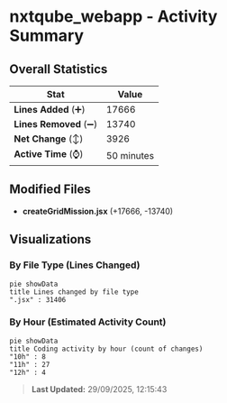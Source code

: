 # nxtqube_webapp - Activity Summary 

## Overall Statistics

| Stat                   | Value                                                             |
| ---------------------- | ----------------------------------------------------------------- |
| **Lines Added** (➕)   | 17666                                          |
| **Lines Removed** (➖) | 13740                                        |
| **Net Change** (↕)    | 3926                |
| **Active Time** (⌚)   | 50 minutes |


## Modified Files
- **createGridMission.jsx** (+17666, -13740)

## Visualizations

### By File Type (Lines Changed)

```mermaid
pie showData
title Lines changed by file type
".jsx" : 31406
```

### By Hour (Estimated Activity Count)

```mermaid
pie showData
title Coding activity by hour (count of changes)
"10h" : 8
"11h" : 27
"12h" : 4
```


> **Last Updated:** 29/09/2025, 12:15:43